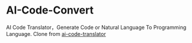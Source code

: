 # AI-Code-Convert
AI Code Translator，Generate Code or Natural Language To Programming Language.
Clone from [ai-code-translator](https://github.com/mckaywrigley/ai-code-translator)
